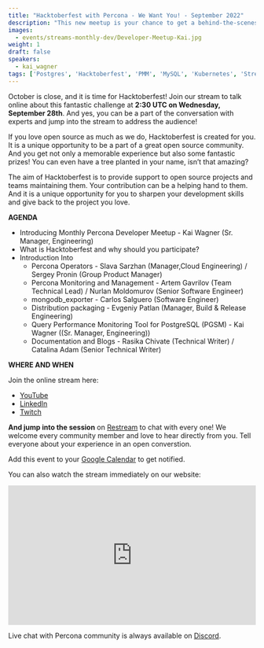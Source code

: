 ```yaml
---
title: "Hacktoberfest with Percona - We Want You! - September 2022"
description: "This new meetup is your chance to get a behind-the-scenes view and to directly interact in person with our engineers. We’ll discuss development practices, tools, projects, frameworks, and many more engineering-focused topics that we are working on at Percona."
images:
  - events/streams-monthly-dev/Developer-Meetup-Kai.jpg
weight: 1
draft: false
speakers:
  - kai_wagner
tags: ['Postgres', 'Hacktoberfest', 'PMM', 'MySQL', 'Kubernetes', 'Stream']
---
```


October is close, and it is time for Hacktoberfest! Join our stream to talk online about this fantastic challenge at **2:30 UTC on Wednesday, September 28th**. And yes, you can be a part of the conversation with experts and jump into the stream to address the audience! 

If you love open source as much as we do, Hacktoberfest is created for you. It is a unique opportunity to be a part of a great open source community. And you get not only a memorable experience but also some fantastic prizes! You can even have a tree planted in your name, isn’t that amazing?

The aim of Hacktoberfest is to provide support to open source projects and teams maintaining them. Your contribution can be a helping hand to them. And it is a unique opportunity for you to sharpen your development skills and give back to the project you love. 


**AGENDA**

* Introducing Monthly Percona Developer Meetup - Kai Wagner (Sr. Manager, Engineering)
* What is Hacktoberfest and why should you participate?
* Introduction Into
  - Percona Operators - Slava Sarzhan (Manager,Cloud Engineering) / Sergey Pronin (Group Product Manager)
  - Percona Monitoring and Management - Artem Gavrilov (Team Technical Lead) / Nurlan Moldomurov (Senior Software Engineer)
  - mongodb_exporter - Carlos Salguero (Software Engineer)
  - Distribution packaging - Evgeniy Patlan (Manager, Build & Release Engineering)
  - Query Performance Monitoring Tool for PostgreSQL (PGSM) - Kai Wagner ((Sr. Manager, Engineering))
  - Documentation and Blogs - Rasika Chivate (Technical Writer) / Catalina Adam (Senior Technical Writer)
 

**WHERE AND WHEN**

Join the online stream here:

* [YouTube](https://www.youtube.com/watch?v=1R4dhON3TPs)
* [LinkedIn](https://www.linkedin.com/video/event/urn:li:ugcPost:6980866018935984128/)
* [Twitch](https://www.twitch.tv/perconacommunity)

**And jump into the session** on [Restream](https://app.restream.io/new-event-invitation/TkVBR1BNeebtnHkGZ0UarVEj_WDCNAA/email) to chat with every one! We welcome every community member and love to hear directly from you. Tell everyone about your experience in an open converstion.

Add this event to your [Google Calendar](https://calendar.google.com/event?action=TEMPLATE&tmeid=NWpzaHJjc3ZkODcxdTVkaGdwaW5vcGszZ3MgYWxla3NhbmRyYS5hYnJhbW92YUBwZXJjb25hLmNvbQ&tmsrc=aleksandra.abramova%40percona.com) to get notified.

You can also watch the stream immediately on our website: 

<div style="padding:56.25% 0 0 0;position:relative;"><iframe src="https://player.restream.io/?token=6aaa47fbf1964db79de90e25138c3f10" allow="autoplay" allowfullscreen frameborder="0" style="position:absolute;top:0;left:0;width:100%;height:100%;"/></iframe></div>

Live chat with Percona community is always available on [Discord](http://per.co.na/discord).

 

